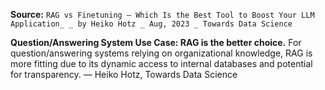 **Source:** `RAG vs Finetuning — Which Is the Best Tool to Boost Your LLM Application_ _ by Heiko Hotz _ Aug, 2023 _ Towards Data Science`

**Question/Answering System Use Case: RAG is the better choice.**
For question/answering systems relying on organizational knowledge, RAG is more fitting due to its dynamic access to internal databases and potential for transparency. — Heiko Hotz, Towards Data Science
